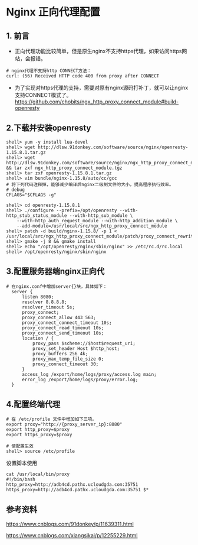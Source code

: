 # Nginx 正向代理配置



## 1. 前言

- 正向代理功能比较简单，但是原生nginx不支持https代理，如果访问https网站，会报错。

```
# nginx代理不支持http CONNECT方法：
curl: (56) Received HTTP code 400 from proxy after CONNECT
```



- 为了实现对https代理的支持，需要对原有nginx源码打补丁，就可以让nginx支持CONNECT模式了。
  https://github.com/chobits/ngx_http_proxy_connect_module#build-openresty



## 2.下载并安装openresty

```shell
shell> yum -y install lua-devel
shell> wget http://dlsw.91donkey.com/software/source/nginx/openresty-1.15.8.1.tar.gz
shell> wget http://dlsw.91donkey.com/software/source/nginx/ngx_http_proxy_connect_module.tgz && tar zxf ngx_http_proxy_connect_module.tgz
shell> tar zxf openresty-1.15.8.1.tar.gz
shell> vim bundle/nginx-1.15.8/auto/cc/gcc
# 将下列代码注释掉，能够减少编译后nginx二级制文件的大小，提高程序执行效率。
# debug
CFLAGS="$CFLAGS -g"

shell> cd openresty-1.15.8.1
shell> ./configure --prefix=/opt/openresty --with-http_stub_status_module --with-http_sub_module \
    --with-http_auth_request_module --with-http_addition_module \
    --add-module=/usr/local/src/ngx_http_proxy_connect_module
shell> patch -d build/nginx-1.15.8/ -p 1 < /usr/local/src/ngx_http_proxy_connect_module/patch/proxy_connect_rewrite_101504.patch
shell> gmake -j 8 && gmake install
shell> echo "/opt/openresty/nginx/sbin/nginx" >> /etc/rc.d/rc.local
shell> /opt/openresty/nginx/sbin/nginx
```



## 3.配置服务器端nginx正向代

```
# 在nginx.conf中增加server{}块，具体如下：
  server {
      listen 8080;
      resolver 8.8.8.8;
      resolver_timeout 5s;
      proxy_connect;
      proxy_connect_allow 443 563;
      proxy_connect_connect_timeout 10s;
      proxy_connect_read_timeout 10s;
      proxy_connect_send_timeout 10s;
      location / {
          proxy_pass $scheme://$host$request_uri;
          proxy_set_header Host $http_host;
          proxy_buffers 256 4k;
          proxy_max_temp_file_size 0;
          proxy_connect_timeout 30;
      }
      access_log /export/home/logs/proxy/access.log main;
      error_log /export/home/logs/proxy/error.log;
  }
```



## 4.配置终端代理

```
# 在 /etc/profile 文件中增加如下三项。
export proxy="http://{proxy_server_ip}:8080"
export http_proxy=$proxy
export https_proxy=$proxy

# 使配置生效
shell> source /etc/profile
```



设置脚本使用

```shell
cat /usr/local/bin/proxy
#!/bin/bash
http_proxy=http://adb4cd.pathx.ucloudgda.com:35751 https_proxy=http://adb4cd.pathx.ucloudgda.com:35751 $*
```



## 参考资料

<https://www.cnblogs.com/91donkey/p/11639311.html>

<https://www.cnblogs.com/xiangsikai/p/12255229.html>

